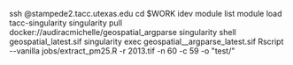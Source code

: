 ssh <user>@stampede2.tacc.utexas.edu
cd $WORK
idev
module list
module load tacc-singularity
singularity pull docker://audiracmichelle/geospatial_argparse
singularity shell geospatial_latest.sif 
singularity exec geospatial__argparse_latest.sif Rscript --vanilla jobs/extract_pm25.R -r 2013.tif -n 60 -c 59 -o "test/" 
